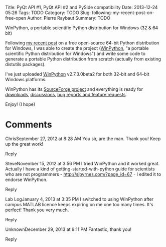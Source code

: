Title: PyQt API #1, PyQt API #2 and PySide compatibility
Date: 2013-12-24 05:26
Tags: TODO
Category: TODO 
Slug: following-my-recent-post-on-free-open
Author: Pierre Raybaut
Summary: TODO

WinPython, a portable scientific Python distribution for Windows (32 & 64 bit)

Following [my recent post](http://spyder-ide.blogspot.fr/2012/08/scientific-python-distribution-for.html) on a free open-source 64-bit Python distribution for Windows, I was able to create the project ([WinPython](http://winpython.sourceforge.net/), "a portable scientific Python distribution for Windows") and write some code to generate a portable Python distribution from scratch (actually from existing distutils packages).

I've just uploaded [WinPython](http://winpython.sourceforge.net/) v2.7.3.0beta2 for both 32-bit and 64-bit Windows platforms.

WinPython has its [SourceForge project](https://sourceforge.net/projects/winpython/) and everything is ready for [downloads](https://sourceforge.net/projects/winpython/files), [discussions](https://sourceforge.net/p/winpython/discussion/), [bug reports and feature requests](https://sourceforge.net/p/winpython/tickets/).

Enjoy! (I hope)



Comments
========

ChrisSeptember 27, 2012 at 8:28 AM
You sir, are the man. Thank you! Keep up the great work!

Reply

SteveNovember 15, 2012 at 3:56 PM
I tried WinPython and it worked great. Actually I have a kind of getting-started-with-python guide for scientists who are not programmers - http://sjbyrnes.com/?page_id=67 - I edited it to endorse WinPython.

Reply

Lab LogJanuary 4, 2013 at 3:35 PM
I switched to using WinPython after campus MATLAB licence keeps expiring on me one too many times. It's perfect! Thank you very much.

Reply

UnknownDecember 29, 2013 at 9:11 PM
Fantastic, thank you!

Reply
